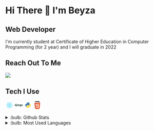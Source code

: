 # Hi There 👋 I'm Beyza

## Web Developer
I'm currently student at Certificate of Higher Education in Computer Programming (for 2 year) and I will graduate in 2022

## Reach Out To Me

[<img width="22" src="https://unpkg.com/simple-icons@v6/icons/linkedin.svg" align="left" />][linkedin]

[linkedin]: https://www.linkedin.com/in/beyzanur-yap%C4%B1c%C4%B1-272b251b9/
<br/>

## Tech I Use
<img src="https://raw.githubusercontent.com/github/explore/80688e429a7d4ef2fca1e82350fe8e3517d3494d/topics/react/react.png" width="25" height="25"> <img src="https://raw.githubusercontent.com/github/explore/7456fdff59816d37ef383a6c8f32a26ff7332db2/topics/django/django.png" width="25" height="25"> 
<img src="https://raw.githubusercontent.com/github/explore/80688e429a7d4ef2fca1e82350fe8e3517d3494d/topics/python/python.png" width="25" height="25">
<img src="https://raw.githubusercontent.com/github/explore/80688e429a7d4ef2fca1e82350fe8e3517d3494d/topics/html/html.png" width="25" height="25">

<details>
<summary>:bulb: Github Stats</summary>
  <img src="https://github-readme-stats.vercel.app/api?username=Beyza&theme=radical">
</details>

<details>
<summary>:bulb: Most Used Languages</summary>
  <img src="https://github-readme-stats.vercel.app/api/top-langs/?username=Beyza&layout=compact&theme=radical">
</details>


<!--
**beyzayapici/beyzayapici** is a ✨ _special_ ✨ repository because its `README.md` (this file) appears on your GitHub profile.

Here are some ideas to get you started:

- 🔭 I’m currently working on ...
- 🌱 I’m currently learning ...
- 👯 I’m looking to collaborate on ...
- 🤔 I’m looking for help with ...
- 💬 Ask me about ...
- 📫 How to reach me: ...
- 😄 Pronouns: ...
- ⚡ Fun fact: ...
-->
